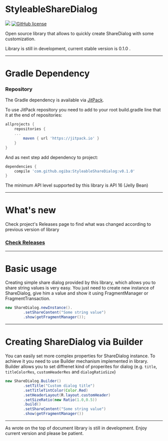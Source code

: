 # StyleableShareDialog

[![](https://jitpack.io/v/ogiba/StyleableShareDialog.svg)](https://jitpack.io/#ogiba/StyleableShareDialog)
[![GitHub license](https://img.shields.io/github/license/mashape/apistatus.svg)](https://github.com/ogiba/StyleableShareDialog/blob/master/LICENSE)


Open source library that allows to quickly create ShareDialog with some customization.

Library is still in development, current stable version is 0.1.0 .

---

# Gradle Dependency

### Repository

The Gradle dependency is available via [JitPack](https://jitpack.io/#ogiba/StyleableShareDialog).

To use JitPack repository you need to add to your root build.gradle line that it at the end of repositories:

```gradle
allprojects {
    repositories {
	... 
        maven { url 'https://jitpack.io' }
    }
}
```

And as next step add dependency to project:

```gradle
dependencies {
    compile 'com.github.ogiba:StyleableShareDialog:v0.1.0'
}
```

The minimum API level supported by this library is API 16 (Jelly Bean)

---

# What's new
Check project's Releases page to find what was changed according to previous version of library

### [Check Releases](https://github.com/ogiba/StyleableShareDialog/releases)

---

# Basic usage

Creating simple share dialog provided by this library, which allows you to share string values is very easy. You just need to create new instance of ShareDialog, give him a value and show it using FragmentManager or FragmentTransaction.

```java
new ShareDialog.newInstance().
        .setShareContent("Some string value")
        .show(getFragmentManager());
```

---

# Creating ShareDialog via Builder

You can easily set more complex properties for ShareDialog instance. To achieve it you need to use Builder mechanism implemented in library. Builder allows you to set diffrenet kind of properites for dialog (e.g. `title`, `titleColorRes`, `customHeaderRes` and `dialogRatioSize`)

```java
new ShareDialog.Builder()
        .setTitle("Custom dialog title")
        .setTitleTintColor(Color.Red)
        .setHeaderLayout(R.layout.customHeader)
        .setSizeRatio(new Ratio(1.0,0.5))
        .build()
        .setShareContent("Some string value")
        .show(getFragmentManager())
```

---

As wrote on the top of document library is still in development. Enjoy current version and please be patient.